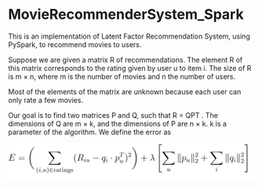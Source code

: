 # MovieRecommenderSystem_Spark
This is an implementation of Latent Factor Recommendation System, using PySpark, to recommend movies to users.

Suppose we are given a matrix R of recommendations. The element R of this matrix corresponds to the rating given by user u to item i. The size of R is m × n, where m is the number of movies and n the number of users.

Most of the elements of the matrix are unknown because each user can only rate a few movies.

Our goal is to find two matrices P and Q, such that R = QPT . The dimensions of Q are m × k, and the dimensions of P are n × k. k is a parameter of the algorithm. We define the error as

![Error](Images/Error.png?raw=true "Title")
